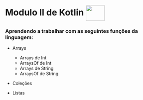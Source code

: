 # Modulo II de Kotlin <img align='center' height='50' width='60' src="https://cdn.jsdelivr.net/gh/devicons/devicon/icons/kotlin/kotlin-original.svg" />

### Aprendendo a trabalhar com as seguintes funções da linguagem:
* Arrays
  * Arrays de Int
  * ArraysOf de Int
  * Arrays de String
  * ArraysOf de String

* Coleções
* Listas
